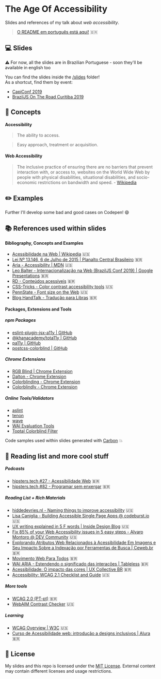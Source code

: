 # The Age Of Accessibility

Slides and references of my talk about _web accessibility_.

> [O README em português está aqui!](https://github.com/jlozovei/the-age-of-accessibility/blob/master/README-pt.md) 🇧🇷


## :computer: Slides

:warning: For now, all the slides are in Brazilian Portuguese - soon they'll be available in english too  

You can find the slides inside the [/slides](https://github.com/jlozovei/the-age-of-accessibility/tree/master/slides) folder!  
As a shortcut, find them by event:

- [CapiConf 2019](https://github.com/jlozovei/the-age-of-accessibility/blob/master/slides/capiconf2019/a-era-da-acessibilidade.pdf)
- [BrazilJS On The Road Curitiba 2019](https://github.com/jlozovei/the-age-of-accessibility/blob/master/slides/braziljs-ontheroad-curitiba2019/a-era-da-acessibilidade.pdf)


## :scroll: Concepts

#### Accessibility

> The ability to access.

> Easy approach, treatment or acquisition.


#### Web Accessibility

> The inclusive practice of ensuring there are no barriers that prevent interaction with, or access to, websites on the World Wide Web by people with physical disabilities, situational disabilities, and socio-economic restrictions on bandwidth and speed. - [Wikipedia](https://en.wikipedia.org/wiki/Web_accessibility)


## :pencil2: Examples

Further I'll develop some bad and good cases on Codepen! :smile:


## :books: References used within slides

#### Bibliography, Concepts and Examples
- [Acessibilidade na Web | Wikipedia](https://en.wikipedia.org/wiki/Web_accessibility) 🇺🇸
- [Lei Nº 13.146, 6 de Julho de 2015 | Planalto Central Brasileiro](http://www.planalto.gov.br/ccivil_03/_ato2015-2018/2015/Lei/L13146.htm) 🇧🇷
- [Aria - Accessibility | MDN](https://developer.mozilla.org/en-US/docs/Web/Accessibility/ARIA) 🇺🇸
- [Leo Balter - Internacionalização na Web (BrazilJS Conf 2019) | Google Presentations](https://docs.google.com/presentation/d/1_lIy9JAIUaqbXI4pwkf5vB_xwPug7vqcv3PnryBCuQI/edit#slide=id.p) 🇧🇷
- [RD - Conteúdos acessíveis](https://resultadosdigitais.com.br/blog/conteudo-acessivel-para-deficientes-visuais/) 🇧🇷
- [CSS-Tricks - Color contrast accessibility tools](https://css-tricks.com/color-contrast-accessibility-tools/) 🇺🇸
- [PennState - Font size on the Web](https://accessibility.psu.edu/fontsizehtml/) 🇺🇸
- [Blog HandTalk - Tradução para Libras](blog.handtalk.me/resolucao-ans/) 🇧🇷

#### Packages, Extensions and Tools

##### npm Packages
- [eslint-plugin-jsx-a11y | GitHub](https://github.com/evcohen/eslint-plugin-jsx-a11y)
- [@khanacademy/tota11y | GitHub](https://github.com/Khan/tota11y)
- [pa11y | GitHub](https://github.com/pa11y/pa11y)
- [postcss-colorblind | GitHub](https://github.com/btholt/postcss-colorblind)

##### Chrome Extensions 
- [RGB Blind | Chrome Extension](https://chrome.google.com/webstore/detail/rgblind/kjlmmjnmmlfamgddfglhaoklpjjplbhc/)
- [Dalton - Chrome Extension](https://chrome.google.com/webstore/detail/colorblind-dalton-for-goo/afcafnelafcgjinkaeohkalmfececool)
- [Colorblinding - Chrome Extension](https://chrome.google.com/webstore/detail/colorblinding/dgbgleaofjainknadoffbjkclicbbgaa)
- [Colorblindly - Chrome Extension](https://chrome.google.com/webstore/detail/colorblindly/floniaahmccleoclneebhhmnjgdfijgg)

##### Online Tools/Validators
- [aslint](https://www.aslint.org/)
- [tenon](https://tenon.io/)
- [wave](http://wave.webaim.org/)
- [WAI Evaluation Tools](https://www.w3.org/WAI/ER/tools/)
- [Toptal Colorblind Filter](https://www.toptal.com/designers/colorfilter/)

Code samples used within slides generated with [Carbon](https://carbon.now.sh/) :boom:


## :bookmark: Reading list and more cool stuff

##### Podcasts
- [hipsters.tech #27 - Acessibilidade Web](https://hipsters.tech/acessibilidade-web-hipsters-21/) 🇧🇷
- [hipsters.tech #82 - Programar sem enxergar](https://hipsters.tech/programar-sem-enxergar-hipsters-82/) 🇧🇷

##### Reading List + Rich Materials
- [hiddedevries.nl - Naming things to improve accessibility](https://hiddedevries.nl/en/blog/2019-04-18-naming-things-to-improve-accessibility) 🇺🇸
- [Lisa Caniglia - Building Accessible Single Page Apps @ codeburst.io](https://codeburst.io/building-accessible-single-page-apps-2ea3e4fbbc01) 🇺🇸
- [UX writing explained in 5 F words | Inside Design Blog](https://www.invisionapp.com/inside-design/ux-writing-5-f-words/) 🇺🇸
- [Fix 85% of your Web Accessibility issues in 5 easy steps - Alvaro Montoro @ DEV Community](https://dev.to/alvaromontoro/fix-85-of-your-web-accessibility-issues-in-5-easy-steps-pnf) 🇺🇸
- [Explorando Atributos Web Relacionados à Acessibilidade Em Imagens e Seu Impacto Sobre a Indexação por Ferramentas de Busca | Ceweb.br](https://ceweb.br/publicacao/explorando-atributos-web-relacionados-a-acessibilidade-em-imagens-e-seu-impacto-sobre-a-indexacao-por-ferramentas-de-busca/) 🇧🇷
- [Movimento Web Para Todos](https://mwpt.com.br/) 🇧🇷
- [WAI ARIA - Estendendo o significado das interações | Tableless](https://tableless.com.br/wai-aria-estendendo-o-significado-das-interacoes/) 🇧🇷
- [Acessibilidade: O impacto das cores | UX Collective BR](https://brasil.uxdesign.cc/acessibilidade-o-impacto-das-cores-bfc0d60420db) 🇧🇷
- [Accessibility: WCAG 2.1 Checklist and Guide](https://uxtricks.design/blogs/ux-design/accessibility-standards/) 🇺🇸

##### More tools
- [WCAG 2.0 (PT-pt)](https://www.w3.org/Translations/WCAG20-pt-br/) 🇧🇷
- [WebAIM Contrast Checker](https://webaim.org/resources/contrastchecker) 🇺🇸

##### Learning
- [WCAG Overview | W3C](https://www.w3.org/WAI/standards-guidelines/wcag/) 🇺🇸
- [Curso de Acessibilidade web: introdução a designs inclusivos | Alura](https://www.alura.com.br/curso-online-acessibilidade-web-design-inclusivos) 🇧🇷


## :closed_lock_with_key: License

My slides and this repo is licensed under the [MIT License](https://github.com/jlozovei/the-age-of-accessibility/blob/master/LICENSE). External content may contain different licenses and usage restrictions.

